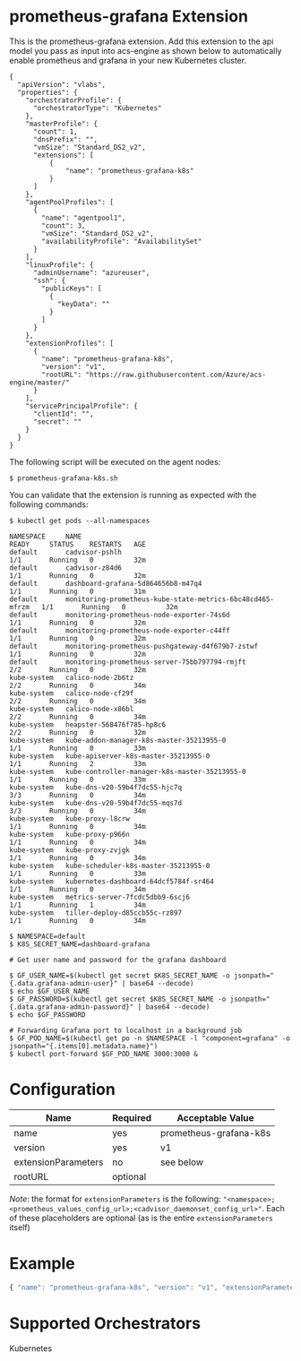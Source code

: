 # prometheus-grafana Extension


This is the prometheus-grafana extension.  Add this extension to the api model you pass as input into acs-engine as shown below to automatically enable prometheus and grafana in your new Kubernetes cluster.

```
{
  "apiVersion": "vlabs",
  "properties": {
    "orchestratorProfile": {
      "orchestratorType": "Kubernetes"
    },
    "masterProfile": {
      "count": 1,
      "dnsPrefix": "",
      "vmSize": "Standard_DS2_v2",
      "extensions": [
          {
              "name": "prometheus-grafana-k8s"
          }
      ]
    },
    "agentPoolProfiles": [
      {
        "name": "agentpool1",
        "count": 3,
        "vmSize": "Standard_DS2_v2",
        "availabilityProfile": "AvailabilitySet"
      }
    ],
    "linuxProfile": {
      "adminUsername": "azureuser",
      "ssh": {
        "publicKeys": [
          {
            "keyData": ""
          }
        ]
      }
    },
    "extensionProfiles": [
      {
        "name": "prometheus-grafana-k8s",
        "version": "v1",
        "rootURL": "https://raw.githubusercontent.com/Azure/acs-engine/master/"
      }
    ],
    "servicePrincipalProfile": {
      "clientId": "",
      "secret": ""
    }
  }
}
```


The following script will be executed on the agent nodes:

```
$ prometheus-grafana-k8s.sh
```

You can validate that the extension is running as expected with the following commands:

```
$ kubectl get pods --all-namespaces

NAMESPACE     NAME                                                        READY     STATUS    RESTARTS   AGE
default       cadvisor-pshlh                                              1/1       Running   0          32m
default       cadvisor-z84d6                                              1/1       Running   0          32m
default       dashboard-grafana-5d864656b8-m47q4                          1/1       Running   0          31m
default       monitoring-prometheus-kube-state-metrics-6bc48cd465-mfrzm   1/1       Running   0          32m
default       monitoring-prometheus-node-exporter-74s6d                   1/1       Running   0          32m
default       monitoring-prometheus-node-exporter-c44ff                   1/1       Running   0          32m
default       monitoring-prometheus-pushgateway-d4f679b7-zstwf            1/1       Running   0          32m
default       monitoring-prometheus-server-75bb797794-rmjft               2/2       Running   0          32m
kube-system   calico-node-2b6tz                                           2/2       Running   0          34m
kube-system   calico-node-cf29f                                           2/2       Running   0          34m
kube-system   calico-node-x86bl                                           2/2       Running   0          34m
kube-system   heapster-568476f785-hp8c6                                   2/2       Running   0          32m
kube-system   kube-addon-manager-k8s-master-35213955-0                    1/1       Running   0          33m
kube-system   kube-apiserver-k8s-master-35213955-0                        1/1       Running   2          33m
kube-system   kube-controller-manager-k8s-master-35213955-0               1/1       Running   0          33m
kube-system   kube-dns-v20-59b4f7dc55-hjc7q                               3/3       Running   0          34m
kube-system   kube-dns-v20-59b4f7dc55-mqs7d                               3/3       Running   0          34m
kube-system   kube-proxy-l8crw                                            1/1       Running   0          34m
kube-system   kube-proxy-p966n                                            1/1       Running   0          34m
kube-system   kube-proxy-zvjgk                                            1/1       Running   0          34m
kube-system   kube-scheduler-k8s-master-35213955-0                        1/1       Running   0          33m
kube-system   kubernetes-dashboard-64dcf5784f-sr464                       1/1       Running   0          34m
kube-system   metrics-server-7fcdc5dbb9-6scj6                             1/1       Running   1          34m
kube-system   tiller-deploy-d85ccb55c-rz897                               1/1       Running   0          34m

$ NAMESPACE=default
$ K8S_SECRET_NAME=dashboard-grafana

# Get user name and password for the grafana dashboard

$ GF_USER_NAME=$(kubectl get secret $K8S_SECRET_NAME -o jsonpath="{.data.grafana-admin-user}" | base64 --decode)
$ echo $GF_USER_NAME
$ GF_PASSWORD=$(kubectl get secret $K8S_SECRET_NAME -o jsonpath="{.data.grafana-admin-password}" | base64 --decode)
$ echo $GF_PASSWORD

# Forwarding Grafana port to localhost in a background job
$ GF_POD_NAME=$(kubectl get po -n $NAMESPACE -l "component=grafana" -o jsonpath="{.items[0].metadata.name}")
$ kubectl port-forward $GF_POD_NAME 3000:3000 &

```

# Configuration
|Name|Required|Acceptable Value|
|---|---|---|
|name|yes|prometheus-grafana-k8s|
|version|yes|v1|
|extensionParameters|no|see below|
|rootURL|optional||

_Note_: the format for `extensionParameters` is the following: `"<namespace>;<prometheus_values_config_url>;<cadvisor_daemonset_config_url>"`. Each of these placeholders are optional (as is the entire `extensionParameters` itself)

# Example
``` javascript
{ "name": "prometheus-grafana-k8s", "version": "v1", "extensionParameters": "monitoring;;" }
```

# Supported Orchestrators
Kubernetes
